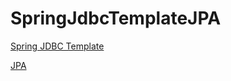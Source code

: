 # SpringJdbcTemplateJPA

[Spring JDBC Template](https://github.com/arun786/SpringJdbcTemplateJPA/blob/master/jdbcTemplate.md)

[JPA](https://github.com/arun786/SpringJdbcTemplateJPA/blob/master/JPA.md)

